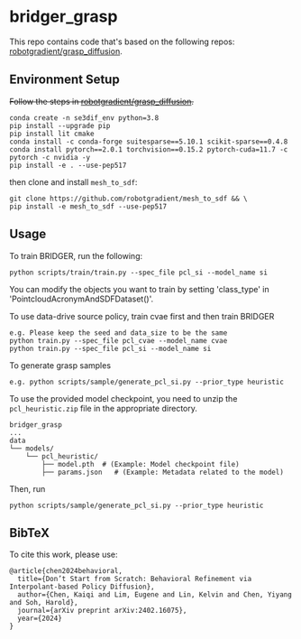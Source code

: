 # bridger_grasp

This repo contains code that's based on the following repos: [robotgradient/grasp_diffusion](https://github.com/robotgradient/grasp_diffusion).

## Environment Setup
~~Follow the steps in [robotgradient/grasp_diffusion](https://github.com/robotgradient/grasp_diffusion).~~

```shell
conda create -n se3dif_env python=3.8
pip install --upgrade pip
pip install lit cmake
conda install -c conda-forge suitesparse==5.10.1 scikit-sparse==0.4.8
conda install pytorch==2.0.1 torchvision==0.15.2 pytorch-cuda=11.7 -c pytorch -c nvidia -y
pip install -e . --use-pep517
```

then clone and install `mesh_to_sdf`:

```shell
git clone https://github.com/robotgradient/mesh_to_sdf && \
pip install -e mesh_to_sdf --use-pep517
```

## Usage
To train BRIDGER, run the following:
```
python scripts/train/train.py --spec_file pcl_si --model_name si
```

You can modify the objects you want to train by setting 'class_type' in 'PointcloudAcronymAndSDFDataset()'.

To use data-drive source policy, train cvae first and then train BRIDGER

```
e.g. Please keep the seed and data_size to be the same
python train.py --spec_file pcl_cvae --model_name cvae
python train.py --spec_file pcl_si --model_name si
```

To generate grasp samples

```
e.g. python scripts/sample/generate_pcl_si.py --prior_type heuristic
```

To use the provided model checkpoint, you need to unzip the `pcl_heuristic.zip` file in the appropriate directory.

```commandline
bridger_grasp
...
data
└── models/
    └── pcl_heuristic/
        ├── model.pth  # (Example: Model checkpoint file)
        ├── params.json   # (Example: Metadata related to the model)

```

Then, run
```
python scripts/sample/generate_pcl_si.py --prior_type heuristic
```

## BibTeX

To cite this work, please use:

```
@article{chen2024behavioral,
  title={Don’t Start from Scratch: Behavioral Refinement via Interpolant-based Policy Diffusion},
  author={Chen, Kaiqi and Lim, Eugene and Lin, Kelvin and Chen, Yiyang and Soh, Harold},
  journal={arXiv preprint arXiv:2402.16075},
  year={2024}
}
```